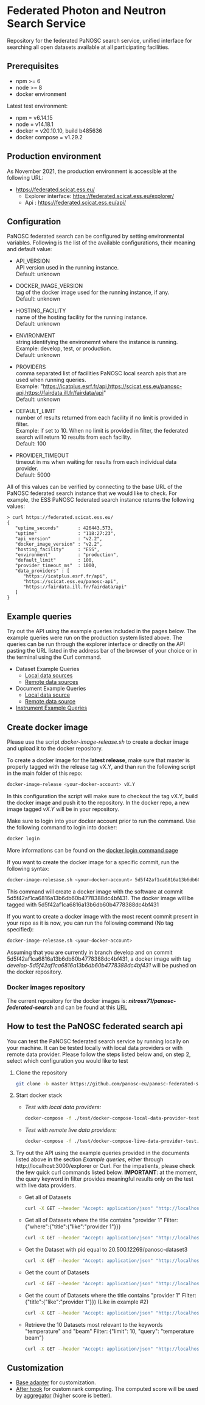 # Federated Photon and Neutron Search Service
Repository for the federated PaNOSC search service, unified interface for searching all open datasets available at all participating facilities.


## Prerequisites
- npm >= 6
- node >= 8
- docker environment

Latest test environment:
- npm = v6.14.15
- node = v14.18.1
- docker = v20.10.10, build b485636
- docker compose = v1.29.2

## Production environment
As November 2021, the production environment is accessible at the following URL:
- https://federated.scicat.ess.eu/
   - Explorer interface: https://federated.scicat.ess.eu/explorer/
   - Api : https://federated.scicat.ess.eu/api/

## Configuration
PaNOSC federated search can be configured by setting environmental variables.
Following is the list of the available configurations, their meaning and default value:
-   API_VERSION  
    API version used in the running instance.   
    Default: unknown  

-   DOCKER_IMAGE_VERSION  
    tag of the docker image used for the running instance, if any.  
    Default: unknown  
 
-   HOSTING_FACILITY  
    name of the hosting facility for the running instance.  
    Default: unknown  

-   ENVIRONMENT   
    string identifying the environemnt where the instance is running.  
    Example: develop, test, or production.  
    Default: unknown  

-   PROVIDERS  
    comma separated list of facilities PaNOSC local search apis that are used when running queries.  
    Example: "https://icatplus.esrf.fr/api,https://scicat.ess.eu/panosc-api,https://fairdata.ill.fr/fairdata/api"  
    Default: unknown  

-   DEFAULT_LIMIT  
    number of results returned from each facility if no limit is provided in filter.  
    Example: if set to 10. When no limit is provided in filter, the federated search will return 10 results from each facility.  
    Default: 100  

-   PROVIDER_TIMEOUT  
    timeout in ms when waiting for results from each individual data provider.  
    Default: 5000  
  
   
All of this values can be verified by connecting to the base URL of the PaNOSC federated search instance that we would like to check.
For example, the ESS PaNOSC federated search instance returns the following values:

```
> curl https://federated.scicat.ess.eu/
{
   "uptime_seconds"       : 426443.573,
   "uptime"               : "118:27:23",
   "api_version"          : "v2.2",
   "docker_image_version" : "v2.2",
   "hosting_facility"     : "ESS",
   "environment"          : "production",
   "default_limit"        : 100,
   "provider_timeout_ms"  : 1000,
   "data_providers" : [
      "https://icatplus.esrf.fr/api",
      "https://scicat.ess.eu/panosc-api",
      "https://fairdata.ill.fr/fairdata/api"
   ]
}
```

## Example queries

Try out the API using the example queries included in the pages below.
The example queries were run on the production system listed above.
The queries can be run through the explorer interface or directly on the API pasting the URL listed in the address bar of the browser of your choice or in the terminal using the Curl command.

   - Dataset Example Queries
     - [Local data sources](./docs/dataset-example-queries-local-data-sources.md)
     - [Remote data sources](./docs/dataset-example-queries-remote-data-sources.md)
   - Document Example Queries
     - [Local data source](./docs/document-example-queries-local-data-sources.md)
     - [Remote data source](./docs/document-example-queries-remote-data-sources.md)
   - [Instrument Example Queries](./docs/instrument-example-queries.md)

## Create docker image

Please use the script *docker-image-release.sh* to create a docker image and upload it to the docker repository.

To create a docker image for the **latest release**, make sure that master is properly tagged with the release tag vX.Y, and than run the following script in the main folder of this repo:

```bash
docker-image-release <your-docker-account> vX.Y
```

In this configuration the script will make sure to checkout the tag vX.Y, build the docker image and push it to the repository.
In the docker repo, a new image tagged *vX.Y* will be in your repository.

Make sure to login into your docker account prior to run the command. Use the following command to login into docker:

```bash
docker login
```
More informations can be found on the [docker login command page](https://docs.docker.com/engine/reference/commandline/login/)

If you want to create the docker image for a specific commit, run the following syntax:

```bash
docker-image-relesase.sh <your-docker-account> 5d5f42af1ca6816a13b6db60b4778388dc4bf431
```

This command will create a docker image with the software at commit 5d5f42af1ca6816a13b6db60b4778388dc4bf431.
The docker image will be tagged with 5d5f42af1ca6816a13b6db60b4778388dc4bf431

If you want to create a docker image with the most recent commit present in your repo as it is now, you can run the following command (No tag specified):

```bash
docker-image-relesase.sh <your-docker-account>
```

Assuming that you are currently in branch develop and on commit 5d5f42af1ca6816a13b6db60b4778388dc4bf431, a docker image with tag *develop-5d5f42af1ca6816a13b6db60b4778388dc4bf431* will be pushed on the docker repository.

### Docker images repository
The current repository for the docker images is: ***nitrosx71/panosc-federated-search*** and can be found at this [URL](https://hub.docker.com/repository/docker/nitrosx71/panosc-federated-search/general)


## How to test the PaNOSC federated search api
You can test the PaNOSC federated search service by running locally on your machine.
It can be tested locally with local data providers or with remote data provider.
Please follow the steps listed below and, on step 2, select which configuration you would like to test

1. Clone the repository

   ```bash
   git clone -b master https://github.com/panosc-eu/panosc-federated-search-service.git
   ```

2. Start docker stack

   - *Test with local data providers:*

      ```bash
      docker-compose -f ./test/docker-compose-local-data-provider-test.yaml up --build
      ```

   - *Test with remote live data providers:*


      ```bash
      docker-compose -f ./test/docker-compose-live-data-provider-test.yaml up --build
      ```

3. Try out the API using the example queries provided in the documents listed above in the section *Example queries*, either through http://localhost:3000/explorer or Curl.
   For the impatients, please check the few quick curl commands listed below.
   **IMPORTANT**: at the moment, the query keyword in filter provides meaningful results only on the test with live data providers.

   - Get all of Datasets

      ```bash
      curl -X GET --header "Accept: application/json" "http://localhost:3000/api/Datasets"
      ```

   - Get all of Datasets where the title contains "provider 1"
     Filter: {"where":{"title":{"like":"provider 1"}}}

      ```bash
      curl -X GET --header "Accept: application/json" "http://localhost:3000/api/Datasets?filter=%7B%22where%22%3A%7B%22title%22%3A%7B%22like%22%3A%22Provider%201%22%7D%7D%7D"
      ```

   - Get the Dataset with pid equal to 20.500.12269/panosc-dataset3

      ```bash
      curl -X GET --header "Accept: application/json" "http://localhost:3000/api/Datasets/20.500.12269%2Fpanosc-dataset3"
      ```

   - Get the count of Datasets

      ```bash
      curl -X GET --header "Accept: application/json" "http://localhost:3000/api/Datasets/count"
      ```

   - Get the count of Datasets where the title contains "provider 1"
     Filter:  {"title":{"like":"provider 1"}}) (Like in example #2)

      ```bash
      curl -X GET --header "Accept: application/json" "http://localhost:3000/api/Datasets/count?where=%7B%22title%22%3A%7B%22like%22%3A%22Provider%201%22%7D%7D"
      ```

   - Retrieve the 10 Datasets most relevant to the keywords "temperature" and "beam"
     Filter: {"limit": 10, "query": "temperature beam"}

     ```bash
     curl -X GET --header "Accept: application/json" "http://localhost:3000/api/Documents?filter=%7B%22limit%22%3A10%2C%22query%22%3A%22temperature%20beam%22%7D"
     ```

## Customization

- [Base adapter](./search-api-data-provider/common/customAdapter.js) for customization.
- [After hook](./search-api-data-provider/common/mixins/score.js) for custom rank computing. The computed score will be used by [aggregator](./search-api/server/aggregator.js) (higher score is better).
